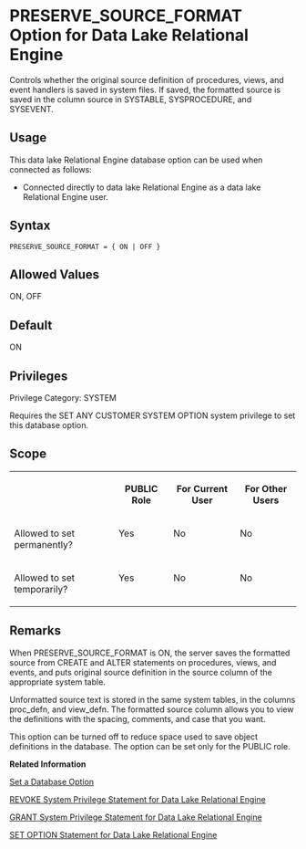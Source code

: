 <!-- loioa64bbbc584f210159564c4331b227c52 -->

# PRESERVE\_SOURCE\_FORMAT Option for Data Lake Relational Engine

Controls whether the original source definition of procedures, views, and event handlers is saved in system files. If saved, the formatted source is saved in the column source in SYSTABLE, SYSPROCEDURE, and SYSEVENT.



<a name="loioa64bbbc584f210159564c4331b227c52__section_d3p_24q_znb"/>

## Usage

This data lake Relational Engine database option can be used when connected as follows:

-   Connected directly to data lake Relational Engine as a data lake Relational Engine user.



<a name="loioa64bbbc584f210159564c4331b227c52__section_yqz_4ys_lrb"/>

## Syntax

```
PRESERVE_SOURCE_FORMAT = { ON | OFF }
```



<a name="loioa64bbbc584f210159564c4331b227c52__iq_refso_862"/>

## Allowed Values

ON, OFF



<a name="loioa64bbbc584f210159564c4331b227c52__iq_refso_863"/>

## Default

ON



<a name="loioa64bbbc584f210159564c4331b227c52__section_eym_3fc_3qb"/>

## Privileges

Privilege Category: SYSTEM

Requires the SET ANY CUSTOMER SYSTEM OPTION system privilege to set this database option.



<a name="loioa64bbbc584f210159564c4331b227c52__iq_refso_864"/>

## Scope


<table>
<tr>
<th valign="top">

 

</th>
<th valign="top">

PUBLIC Role

</th>
<th valign="top">

For Current User

</th>
<th valign="top">

For Other Users

</th>
</tr>
<tr>
<td valign="top">

Allowed to set permanently?

</td>
<td valign="top">

Yes

</td>
<td valign="top">

No

</td>
<td valign="top">

No

</td>
</tr>
<tr>
<td valign="top">

Allowed to set temporarily?

</td>
<td valign="top">

Yes

</td>
<td valign="top">

No

</td>
<td valign="top">

No

</td>
</tr>
</table>



<a name="loioa64bbbc584f210159564c4331b227c52__iq_refso_865"/>

## Remarks

When PRESERVE\_SOURCE\_FORMAT is ON, the server saves the formatted source from CREATE and ALTER statements on procedures, views, and events, and puts original source definition in the source column of the appropriate system table.

Unformatted source text is stored in the same system tables, in the columns proc\_defn, and view\_defn. The formatted source column allows you to view the definitions with the spacing, comments, and case that you want.

This option can be turned off to reduce space used to save object definitions in the database. The option can be set only for the PUBLIC role.

**Related Information**  


[Set a Database Option](set-a-database-option-0dcb893.md "You set options with the SET OPTION statement.")

[REVOKE System Privilege Statement for Data Lake Relational Engine](../080-sql-statements/revoke-system-privilege-statement-for-data-lake-relational-engine-a3eadda.md "Removes specific system privileges from specific users and the right to administer the privilege.")

[GRANT System Privilege Statement for Data Lake Relational Engine](../080-sql-statements/grant-system-privilege-statement-for-data-lake-relational-engine-a3dfcb0.md "Grants specific system privileges to users or roles, with or without administrative rights.")

[SET OPTION Statement for Data Lake Relational Engine](../080-sql-statements/set-option-statement-for-data-lake-relational-engine-a625da7.md "Changes options that affect the behavior of the database and its compatibility with Transact-SQL. Setting the value of an option can change the behavior for all users or an individual user, in either a temporary or permanent scope.")

